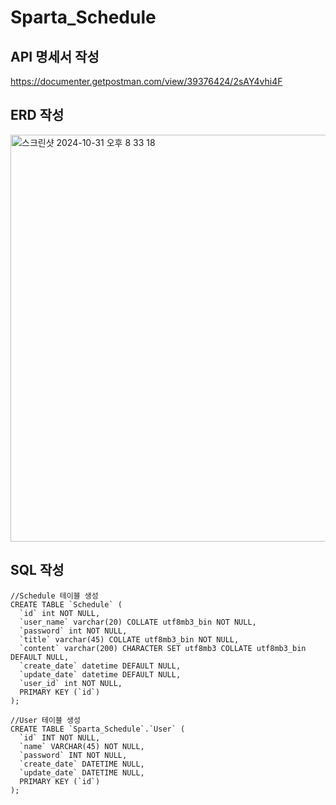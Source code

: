 # Sparta_Schedule

## API 명세서 작성
https://documenter.getpostman.com/view/39376424/2sAY4vhi4F

## ERD 작성
<img width="651" alt="스크린샷 2024-10-31 오후 8 33 18" src="https://github.com/user-attachments/assets/a3368062-cc71-4123-ac82-2f5c953b76d7">



## SQL 작성
```
//Schedule 테이블 생성
CREATE TABLE `Schedule` (
  `id` int NOT NULL,
  `user_name` varchar(20) COLLATE utf8mb3_bin NOT NULL,
  `password` int NOT NULL,
  `title` varchar(45) COLLATE utf8mb3_bin NOT NULL,
  `content` varchar(200) CHARACTER SET utf8mb3 COLLATE utf8mb3_bin DEFAULT NULL,
  `create_date` datetime DEFAULT NULL,
  `update_date` datetime DEFAULT NULL,
  `user_id` int NOT NULL,
  PRIMARY KEY (`id`)
);

//User 테이블 생성
CREATE TABLE `Sparta_Schedule`.`User` (
  `id` INT NOT NULL,
  `name` VARCHAR(45) NOT NULL,
  `password` INT NOT NULL,
  `create_date` DATETIME NULL,
  `update_date` DATETIME NULL,
  PRIMARY KEY (`id`)
);
```
